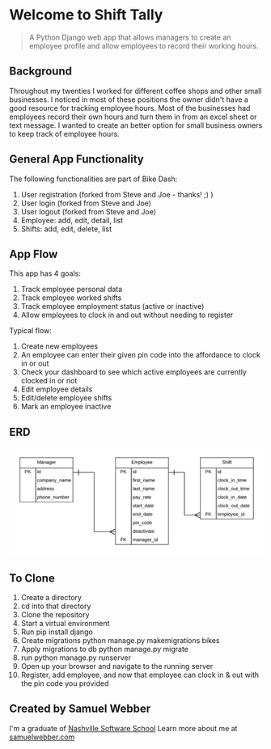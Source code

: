 # Welcome to Shift Tally
> A Python Django web app that allows managers to create an employee profile and allow employees to record their working hours.

## Background
Throughout my twenties I worked for different coffee shops and other small businesses. I noticed in most of these positions the owner didn't have a good resource for tracking employee hours. Most of the businesses had employees record their own hours and turn them in from an excel sheet or text message. I wanted to create an better option for small business owners to keep track of employee hours.

## General App Functionality
The following functionalities are part of Bike Dash:

1. User registration (forked from Steve and Joe - thanks! ;) )
1. User login (forked from Steve and Joe)
1. User logout (forked from Steve and Joe)
1. Employee: add, edit, detail, list
1. Shifts: add, edit, delete, list

## App Flow
This app has 4 goals:
1. Track employee personal data
1. Track employee worked shifts
1. Track employee employment status (active or inactive)
1. Allow employees to clock in and out without needing to register

Typical flow:

1. Create new employees
1. An employee can enter their given pin code into the affordance to clock in or out
1. Check your dashboard to see which active employees are currently clocked in or not
1. Edit employee details
1. Edit/delete employee shifts
1. Mark an employee inactive 

## ERD

![shift tally erd](website/static/ERD-shift-tally.png)

## To Clone
1. Create a directory
1. cd into that directory
1. Clone the repository
1. Start a virtual environment
1. Run pip install django
1. Create migrations python manage.py makemigrations bikes
1. Apply migrations to db python manage.py migrate
1. run python manage.py runserver
1. Open up your browser and navigate to the running server
1. Register, add employee, and now that employee can clock in & out with the pin code you provided

## Created by Samuel Webber
I'm a graduate of [Nashville Software School](http://nashvillesoftwareschool.com/) 
Learn more about me at [samuelwebber.com](http://www.samuelwebber.com/)

